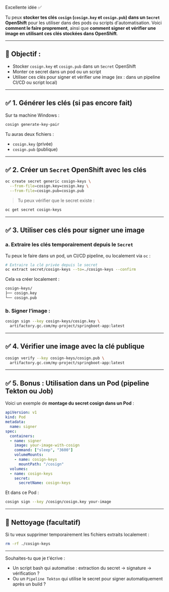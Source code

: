 Excellente idée ✅

Tu peux **stocker tes clés `cosign` (`cosign.key` et `cosign.pub`) dans un `Secret` OpenShift** pour les utiliser dans des pods ou scripts d'automatisation. Voici **comment le faire proprement**, ainsi que **comment signer et vérifier une image en utilisant ces clés stockées dans OpenShift**.

---

## 🔐 Objectif :

* Stocker `cosign.key` et `cosign.pub` dans un `Secret` OpenShift
* Monter ce secret dans un pod ou un script
* Utiliser ces clés pour signer et vérifier une image (ex : dans un pipeline CI/CD ou script local)

---

## ✅ 1. Générer les clés (si pas encore fait)

Sur ta machine Windows :

```powershell
cosign generate-key-pair
```

Tu auras deux fichiers :

* `cosign.key` (privée)
* `cosign.pub` (publique)

---

## ✅ 2. Créer un `Secret` OpenShift avec les clés

```bash
oc create secret generic cosign-keys \
  --from-file=cosign.key=cosign.key \
  --from-file=cosign.pub=cosign.pub
```

> Tu peux vérifier que le secret existe :

```bash
oc get secret cosign-keys
```

---

## ✅ 3. Utiliser ces clés pour signer une image

### a. Extraire les clés temporairement depuis le `Secret`

Tu peux le faire dans un pod, un CI/CD pipeline, ou localement via `oc` :

```bash
# Extraire la clé privée depuis le secret
oc extract secret/cosign-keys --to=./cosign-keys --confirm
```

Cela va créer localement :

```bash
cosign-keys/
├── cosign.key
└── cosign.pub
```

### b. Signer l’image :

```bash
cosign sign --key cosign-keys/cosign.key \
  artifactory.gc.com/my-project/springboot-app:latest
```

---

## ✅ 4. Vérifier une image avec la clé publique

```bash
cosign verify --key cosign-keys/cosign.pub \
  artifactory.gc.com/my-project/springboot-app:latest
```

---

## ✅ 5. Bonus : Utilisation dans un Pod (pipeline Tekton ou Job)

Voici un exemple de **montage du secret cosign dans un Pod** :

```yaml
apiVersion: v1
kind: Pod
metadata:
  name: signer
spec:
  containers:
  - name: signer
    image: your-image-with-cosign
    command: ["sleep", "3600"]
    volumeMounts:
    - name: cosign-keys
      mountPath: "/cosign"
  volumes:
  - name: cosign-keys
    secret:
      secretName: cosign-keys
```

Et dans ce Pod :

```bash
cosign sign --key /cosign/cosign.key your-image
```

---

## 🧼 Nettoyage (facultatif)

Si tu veux supprimer temporairement les fichiers extraits localement :

```bash
rm -rf ./cosign-keys
```

---

Souhaites-tu que je t'écrive :

* Un script bash qui automatise : extraction du secret → signature → vérification ?
* Ou un `Pipeline Tekton` qui utilise le secret pour signer automatiquement après un build ?
